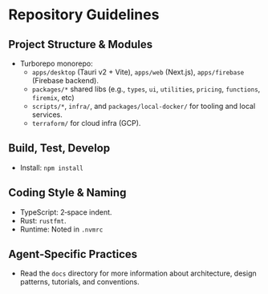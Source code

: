 # Repository Guidelines

## Project Structure & Modules
- Turborepo monorepo:
  - `apps/desktop` (Tauri v2 + Vite), `apps/web` (Next.js), `apps/firebase` (Firebase backend).
  - `packages/*` shared libs (e.g., `types`, `ui`, `utilities`, `pricing`, `functions`, `firemix`, etc)
  - `scripts/*`, `infra/`, and `packages/local-docker/` for tooling and local services.
  - `terraform/` for cloud infra (GCP).

## Build, Test, Develop
- Install: `npm install`

## Coding Style & Naming
- TypeScript: 2‑space indent.
- Rust: `rustfmt`.
- Runtime: Noted in `.nvmrc`

## Agent‑Specific Practices
- Read the `docs` directory for more information about architecture, design patterns, tutorials, and conventions.
